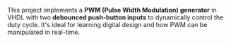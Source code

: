 This project implements a **PWM (Pulse Width Modulation) generator** in VHDL with two **debounced push-button inputs** to dynamically control the duty cycle. It's ideal for learning digital design and how PWM can be manipulated in real-time.
